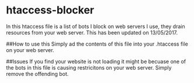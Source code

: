 # htaccess-blocker
In this htaccess file is a list of bots I block on web servers I use, they drain resources from your web server. This has been updated on 13/05/2017.

##How to use this
Simply ad the contents of this file into your .htaccess file on your web server.

##Issues
If you find your website is not loading it might be becuase one of the bots in this file is causing restricitons on your web server. Simply remove the offending bot.
